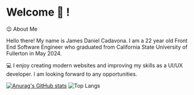 # Welcome :wave: !

:wink: About Me

Hello there! My name is James Daniel Cadavona. I am a 22 year old Front End Software Engineer who graduated from California State University of Fullerton in May 2024.

:computer: I enjoy creating modern websites and improving my skills as a UI/UX developer. I am looking forward to any opportunities.

[![Anurag's GitHub stats](https://github-readme-stats.vercel.app/api?username=Jameboyyy)](https://github.com/anuraghazra/github-readme-stats)          ![Top Langs](https://github-readme-stats.vercel.app/api/top-langs/?username=Jameboyyy)

